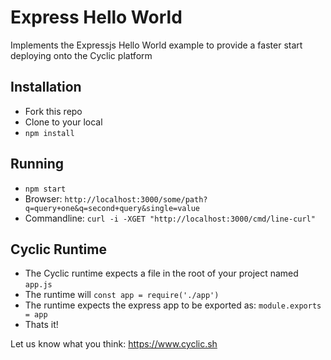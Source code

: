 # Express Hello World

Implements the Expressjs Hello World example to provide a faster start deploying onto the Cyclic platform

## Installation

- Fork this repo
- Clone to your local
- `npm install`

## Running

- `npm start`
- Browser: `http://localhost:3000/some/path?q=query+one&q=second+query&single=value`
- Commandline: `curl -i -XGET "http://localhost:3000/cmd/line-curl"`

## Cyclic Runtime

- The Cyclic runtime expects a file in the root of your project named `app.js`
- The runtime will `const app = require('./app')`
- The runtime expects the express app to be exported as: `module.exports = app`
- Thats it!

Let us know what you think: https://www.cyclic.sh
